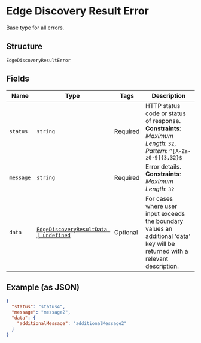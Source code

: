 
# Edge Discovery Result Error

Base type for all errors.

## Structure

`EdgeDiscoveryResultError`

## Fields

| Name | Type | Tags | Description |
|  --- | --- | --- | --- |
| `status` | `string` | Required | HTTP status code or status of response.<br>**Constraints**: *Maximum Length*: `32`, *Pattern*: `^[A-Za-z0-9]{3,32}$` |
| `message` | `string` | Required | Error details.<br>**Constraints**: *Maximum Length*: `32` |
| `data` | [`EdgeDiscoveryResultData \| undefined`](../../doc/models/edge-discovery-result-data.md) | Optional | For cases where user input exceeds the boundary values an additional 'data' key will be returned with a relevant description. |

## Example (as JSON)

```json
{
  "status": "status4",
  "message": "message2",
  "data": {
    "additionalMessage": "additionalMessage2"
  }
}
```

